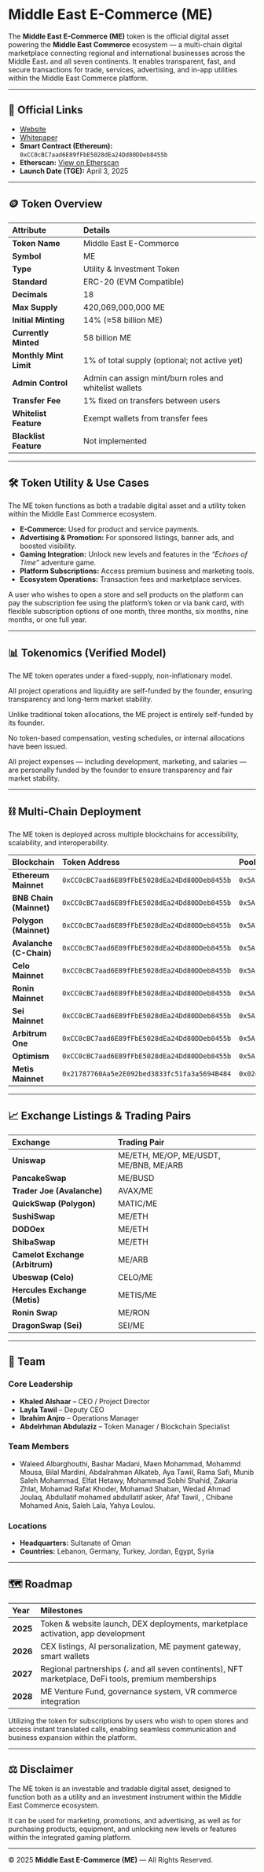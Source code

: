 # Middle East E-Commerce (ME)

The **Middle East E-Commerce (ME)** token is the official digital asset powering the **Middle East Commerce** ecosystem — a multi-chain digital marketplace connecting regional and international businesses across the Middle East، and all seven continents.
It enables transparent, fast, and secure transactions for trade, services, advertising, and in-app utilities within the Middle East Commerce platform.

---

## 🔗 Official Links

* [Website](https://www.middleeastcommerce.net/)
* [Whitepaper](https://github.com/middleeastcommerce/middleeastcommerce/blob/main/MiddleEast_ME_Whitepaper.pdf)
* **Smart Contract (Ethereum):** `0xCC0cBC7aad6E89fFbE5028dEa24Dd80DDeb8455b`
* **Etherscan:** [View on Etherscan](https://etherscan.io/token/0xCC0cBC7aad6E89fFbE5028dEa24Dd80DDeb8455b)
* **Launch Date (TGE):** April 3, 2025

---

## 🪙 Token Overview

| Attribute | Details |
| :--- | :--- |
| **Token Name** | Middle East E-Commerce |
| **Symbol** | ME |
| **Type** | Utility & Investment Token |
| **Standard** | ERC-20 (EVM Compatible) |
| **Decimals** | 18 |
| **Max Supply**| 420,069,000,000 ME |
| **Initial Minting**| 14% (≈58 billion ME) |
| **Currently Minted** | 58 billion ME |
| **Monthly Mint Limit**| 1% of total supply (optional; not active yet) |
| **Admin Control**| Admin can assign mint/burn roles and whitelist wallets |
| **Transfer Fee**| 1% fixed on transfers between users |
| **Whitelist Feature**| Exempt wallets from transfer fees |
| **Blacklist Feature**| Not implemented |

---

## 🛠️ Token Utility & Use Cases

The ME token functions as both a tradable digital asset and a utility token within the Middle East Commerce ecosystem.

* **E-Commerce:** Used for product and service payments.
* **Advertising & Promotion:** For sponsored listings, banner ads, and boosted visibility.
* **Gaming Integration:** Unlock new levels and features in the *“Echoes of Time”* adventure game.
* **Platform Subscriptions:** Access premium business and marketing tools.
* **Ecosystem Operations:** Transaction fees and marketplace services.

A user who wishes to open a store and sell products on the platform can pay the subscription fee using the platform’s token or via bank card, with flexible subscription options of one month, three months, six months, nine months, or one full year.

---

## 📊 Tokenomics (Verified Model)

The ME token operates under a fixed-supply, non-inflationary model.

All project operations and liquidity are self-funded by the founder, ensuring transparency and long-term market stability.

Unlike traditional token allocations, the ME project is entirely self-funded by its founder.

No token-based compensation, vesting schedules, or internal allocations have been issued.

All project expenses — including development, marketing, and salaries — are personally funded by the founder to ensure transparency and fair market stability.

---

## ⛓️ Multi-Chain Deployment

The ME token is deployed across multiple blockchains for accessibility, scalability, and interoperability.

| Blockchain | Token Address | Pool Address |
| :--- | :--- | :--- |
| **Ethereum Mainnet** | `0xCC0cBC7aad6E89fFbE5028dEa24Dd80DDeb8455b` | `0x5Acf8cdF7740DaBfF6D115058f2A386D6F2380eB` |
| **BNB Chain (Mainnet)** | `0xCC0cBC7aad6E89fFbE5028dEa24Dd80DDeb8455b` | `0x5Acf8cdF7740DaBfF6D115058f2A386D6F2380eB` |
| **Polygon (Mainnet)** | `0xCC0cBC7aad6E89fFbE5028dEa24Dd80DDeb8455b` | `0x5Acf8cdF7740DaBfF6D115058f2A386D6F2380eB` |
| **Avalanche (C-Chain)** | `0xCC0cBC7aad6E89fFbE5028dEa24Dd80DDeb8455b` | `0x5Acf8cdF7740DaBfF6D115058f2A386D6F2380eB` |
| **Celo Mainnet** | `0xCC0cBC7aad6E89fFbE5028dEa24Dd80DDeb8455b` | `0x5Acf8cdF7740DaBfF6D115058f2A386D6F2380eB` |
| **Ronin Mainnet** | `0xCC0cBC7aad6E89fFbE5028dEa24Dd80DDeb8455b` | `0x5Acf8cdF7740DaBfF6D115058f2A386D6F2380eB` |
| **Sei Mainnet** | `0xCC0cBC7aad6E89fFbE5028dEa24Dd80DDeb8455b` | `0x5Acf8cdF7740DaBfF6D115058f2A386D6F2380eB` |
| **Arbitrum One** | `0xCC0cBC7aad6E89fFbE5028dEa24Dd80DDeb8455b` | `0x5Acf8cdF7740DaBfF6D1iOS58f2A386D6F2380eB` |
| **Optimism** | `0xCC0cBC7aad6E89fFbE5028dEa24Dd80DDeb8455b` | `0x5Acf8cdF7740DaBfF6D115058f2A386D6F2380eB` |
| **Metis Mainnet** | `0x21787760Aa5e2E092bed3833fc51fa3a5694B484` | `0x02d46C692b8f78c085604E54ba885c5385055423` |

---

## 📈 Exchange Listings & Trading Pairs

| Exchange | Trading Pair |
| :--- | :--- |
| **Uniswap** | ME/ETH, ME/OP, ME/USDT, ME/BNB, ME/ARB |
| **PancakeSwap** | ME/BUSD |
| **Trader Joe (Avalanche)** | AVAX/ME |
| **QuickSwap (Polygon)** | MATIC/ME |
| **SushiSwap** | ME/ETH |
| **DODOex** | ME/ETH |
| **ShibaSwap** | ME/ETH |
| **Camelot Exchange (Arbitrum)**| ME/ARB |
| **Ubeswap (Celo)** | CELO/ME |
| **Hercules Exchange (Metis)**| METIS/ME |
| **Ronin Swap** | ME/RON |
| **DragonSwap (Sei)** | SEI/ME |

---

## 👥 Team

### Core Leadership
* **Khaled Alshaar** – CEO / Project Director
* **Layla Tawil** – Deputy CEO
* **Ibrahim Anjro** – Operations Manager
* **Abdelrhman Abdulaziz** – Token Manager / Blockchain Specialist

### Team Members
* Waleed Albarghouthi, Bashar Madani, Maen Mohammad, Mohammd Mousa, Bilal Mardini, Abdalrahman Alkateb, Aya Tawil, Rama Safi, Munib Saleh Mohammad, Elfat Hetawy, Mohammad Sobhi Shahid, Zakaria Zhlat, Mohamad Rafat Khoder, Mohamad Shaban, Wedad Ahmad Joulaq, Abdullatif mohamed abdullatif asker, Afaf Tawil, , Chibane Mohamed Anis, Saleh Lala, Yahya Loulou.

### Locations
* **Headquarters:** Sultanate of Oman
* **Countries:** Lebanon, Germany, Turkey, Jordan, Egypt, Syria

---

## 🗺️ Roadmap

| Year | Milestones |
| :--- | :--- |
| **2025** | Token & website launch, DEX deployments, marketplace activation, app development |
| **2026** | CEX listings, AI personalization, ME payment gateway, smart wallets |
| **2027** | Regional partnerships (، and all seven continents), NFT marketplace, DeFi tools, premium memberships |
| **2028** | ME Venture Fund, governance system, VR commerce integration |

Utilizing the token for subscriptions by users who wish to open stores and access instant translated calls, enabling seamless communication and business expansion within the platform.

---

## ⚖️ Disclaimer

The ME token is an investable and tradable digital asset, designed to function both as a utility and an investment instrument within the Middle East Commerce ecosystem.

It can be used for marketing, promotions, and advertising, as well as for purchasing products, equipment, and unlocking new levels or features within the integrated gaming platform.

---

© 2025 **Middle East E-Commerce (ME)** — All Rights Reserved.
